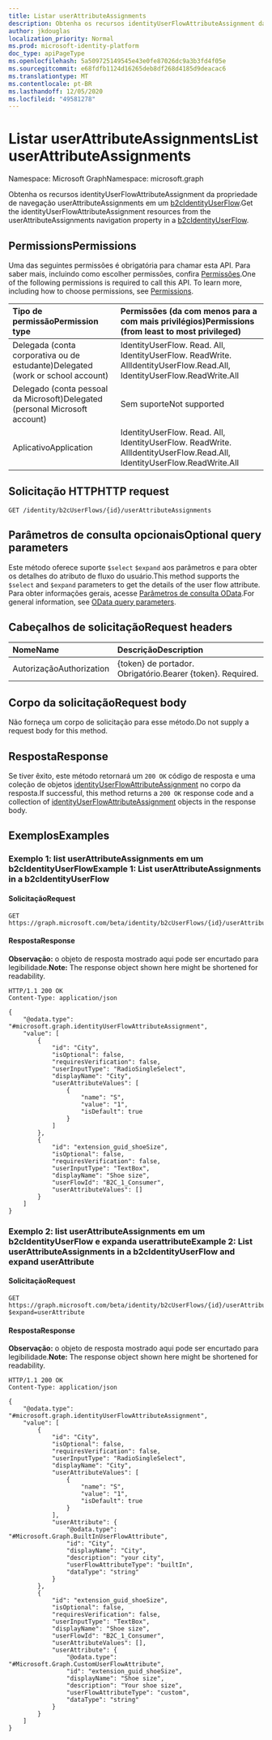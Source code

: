 ```yaml
---
title: Listar userAttributeAssignments
description: Obtenha os recursos identityUserFlowAttributeAssignment da propriedade de navegação userAttributeAssignments em um b2cIdentityUserFlow.
author: jkdouglas
localization_priority: Normal
ms.prod: microsoft-identity-platform
doc_type: apiPageType
ms.openlocfilehash: 5a509725149545e43e0fe87026dc9a3b3fd4f05e
ms.sourcegitcommit: e68fdfb1124d16265deb8df268d4185d9deacac6
ms.translationtype: MT
ms.contentlocale: pt-BR
ms.lasthandoff: 12/05/2020
ms.locfileid: "49581278"
---
```

# <a name="list-userattributeassignments"></a><span data-ttu-id="2bf53-103">Listar userAttributeAssignments</span><span class="sxs-lookup"><span data-stu-id="2bf53-103">List userAttributeAssignments</span></span>

<span data-ttu-id="2bf53-104">Namespace: Microsoft Graph</span><span class="sxs-lookup"><span data-stu-id="2bf53-104">Namespace: microsoft.graph</span></span>

<span data-ttu-id="2bf53-105">Obtenha os recursos identityUserFlowAttributeAssignment da propriedade de navegação userAttributeAssignments em um [b2cIdentityUserFlow](../resources/b2cidentityuserflow.md).</span><span class="sxs-lookup"><span data-stu-id="2bf53-105">Get the identityUserFlowAttributeAssignment resources from the userAttributeAssignments navigation property in a [b2cIdentityUserFlow](../resources/b2cidentityuserflow.md).</span></span>

## <a name="permissions"></a><span data-ttu-id="2bf53-106">Permissions</span><span class="sxs-lookup"><span data-stu-id="2bf53-106">Permissions</span></span>

<span data-ttu-id="2bf53-p101">Uma das seguintes permissões é obrigatória para chamar esta API. Para saber mais, incluindo como escolher permissões, confira [Permissões](/graph/permissions-reference).</span><span class="sxs-lookup"><span data-stu-id="2bf53-p101">One of the following permissions is required to call this API. To learn more, including how to choose permissions, see [Permissions](/graph/permissions-reference).</span></span>

|<span data-ttu-id="2bf53-109">Tipo de permissão</span><span class="sxs-lookup"><span data-stu-id="2bf53-109">Permission type</span></span>|<span data-ttu-id="2bf53-110">Permissões (da com menos para a com mais privilégios)</span><span class="sxs-lookup"><span data-stu-id="2bf53-110">Permissions (from least to most privileged)</span></span>|
|:---|:---|
|<span data-ttu-id="2bf53-111">Delegada (conta corporativa ou de estudante)</span><span class="sxs-lookup"><span data-stu-id="2bf53-111">Delegated (work or school account)</span></span>|<span data-ttu-id="2bf53-112">IdentityUserFlow. Read. All, IdentityUserFlow. ReadWrite. All</span><span class="sxs-lookup"><span data-stu-id="2bf53-112">IdentityUserFlow.Read.All, IdentityUserFlow.ReadWrite.All</span></span>|
|<span data-ttu-id="2bf53-113">Delegado (conta pessoal da Microsoft)</span><span class="sxs-lookup"><span data-stu-id="2bf53-113">Delegated (personal Microsoft account)</span></span>|<span data-ttu-id="2bf53-114">Sem suporte</span><span class="sxs-lookup"><span data-stu-id="2bf53-114">Not supported</span></span>|
|<span data-ttu-id="2bf53-115">Aplicativo</span><span class="sxs-lookup"><span data-stu-id="2bf53-115">Application</span></span>|<span data-ttu-id="2bf53-116">IdentityUserFlow. Read. All, IdentityUserFlow. ReadWrite. All</span><span class="sxs-lookup"><span data-stu-id="2bf53-116">IdentityUserFlow.Read.All, IdentityUserFlow.ReadWrite.All</span></span>|

## <a name="http-request"></a><span data-ttu-id="2bf53-117">Solicitação HTTP</span><span class="sxs-lookup"><span data-stu-id="2bf53-117">HTTP request</span></span>

<!-- {
  "blockType": "ignored"
}
-->

``` http
GET /identity/b2cUserFlows/{id}/userAttributeAssignments
```

## <a name="optional-query-parameters"></a><span data-ttu-id="2bf53-118">Parâmetros de consulta opcionais</span><span class="sxs-lookup"><span data-stu-id="2bf53-118">Optional query parameters</span></span>

<span data-ttu-id="2bf53-119">Este método oferece suporte `$select` `$expand` aos parâmetros e para obter os detalhes do atributo de fluxo do usuário.</span><span class="sxs-lookup"><span data-stu-id="2bf53-119">This method supports the `$select` and `$expand` parameters to get the details of the user flow attribute.</span></span> <span data-ttu-id="2bf53-120">Para obter informações gerais, acesse [Parâmetros de consulta OData](/graph/query-parameters).</span><span class="sxs-lookup"><span data-stu-id="2bf53-120">For general information, see [OData query parameters](/graph/query-parameters).</span></span>

## <a name="request-headers"></a><span data-ttu-id="2bf53-121">Cabeçalhos de solicitação</span><span class="sxs-lookup"><span data-stu-id="2bf53-121">Request headers</span></span>

|<span data-ttu-id="2bf53-122">Nome</span><span class="sxs-lookup"><span data-stu-id="2bf53-122">Name</span></span>|<span data-ttu-id="2bf53-123">Descrição</span><span class="sxs-lookup"><span data-stu-id="2bf53-123">Description</span></span>|
|:---|:---|
|<span data-ttu-id="2bf53-124">Autorização</span><span class="sxs-lookup"><span data-stu-id="2bf53-124">Authorization</span></span>|<span data-ttu-id="2bf53-p103">{token} de portador. Obrigatório.</span><span class="sxs-lookup"><span data-stu-id="2bf53-p103">Bearer {token}. Required.</span></span>|

## <a name="request-body"></a><span data-ttu-id="2bf53-127">Corpo da solicitação</span><span class="sxs-lookup"><span data-stu-id="2bf53-127">Request body</span></span>

<span data-ttu-id="2bf53-128">Não forneça um corpo de solicitação para esse método.</span><span class="sxs-lookup"><span data-stu-id="2bf53-128">Do not supply a request body for this method.</span></span>

## <a name="response"></a><span data-ttu-id="2bf53-129">Resposta</span><span class="sxs-lookup"><span data-stu-id="2bf53-129">Response</span></span>

<span data-ttu-id="2bf53-130">Se tiver êxito, este método retornará um `200 OK` código de resposta e uma coleção de objetos [identityUserFlowAttributeAssignment](../resources/identityuserflowattributeassignment.md) no corpo da resposta.</span><span class="sxs-lookup"><span data-stu-id="2bf53-130">If successful, this method returns a `200 OK` response code and a collection of [identityUserFlowAttributeAssignment](../resources/identityuserflowattributeassignment.md) objects in the response body.</span></span>

## <a name="examples"></a><span data-ttu-id="2bf53-131">Exemplos</span><span class="sxs-lookup"><span data-stu-id="2bf53-131">Examples</span></span>

### <a name="example-1-list-userattributeassignments-in-a-b2cidentityuserflow"></a><span data-ttu-id="2bf53-132">Exemplo 1: list userAttributeAssignments em um b2cIdentityUserFlow</span><span class="sxs-lookup"><span data-stu-id="2bf53-132">Example 1: List userAttributeAssignments in a b2cIdentityUserFlow</span></span>

#### <a name="request"></a><span data-ttu-id="2bf53-133">Solicitação</span><span class="sxs-lookup"><span data-stu-id="2bf53-133">Request</span></span>

<!-- {
  "blockType": "request",
  "name": "get_identityuserflowattributeassignment"
}
-->

``` http
GET https://graph.microsoft.com/beta/identity/b2cUserFlows/{id}/userAttributeAssignments?
```

#### <a name="response"></a><span data-ttu-id="2bf53-134">Resposta</span><span class="sxs-lookup"><span data-stu-id="2bf53-134">Response</span></span>

<span data-ttu-id="2bf53-135">**Observação:** o objeto de resposta mostrado aqui pode ser encurtado para legibilidade.</span><span class="sxs-lookup"><span data-stu-id="2bf53-135">**Note:** The response object shown here might be shortened for readability.</span></span>
<!-- {
  "blockType": "response",
  "truncated": true,
  "@odata.type": "Collection(microsoft.graph.identityUserFlowAttributeAssignment)"
}
-->

``` http
HTTP/1.1 200 OK
Content-Type: application/json

{
    "@odata.type": "#microsoft.graph.identityUserFlowAttributeAssignment",
    "value": [
        {
            "id": "City",
            "isOptional": false,
            "requiresVerification": false,
            "userInputType": "RadioSingleSelect",
            "displayName": "City",
            "userAttributeValues": [
                {
                    "name": "S",
                    "value": "1",
                    "isDefault": true
                }
            ]
        },
        {
            "id": "extension_guid_shoeSize",
            "isOptional": false,
            "requiresVerification": false,
            "userInputType": "TextBox",
            "displayName": "Shoe size",
            "userFlowId": "B2C_1_Consumer",
            "userAttributeValues": []
        }
    ]
}
```

### <a name="example-2-list-userattributeassignments-in-a-b2cidentityuserflow-and-expand-userattribute"></a><span data-ttu-id="2bf53-136">Exemplo 2: list userAttributeAssignments em um b2cIdentityUserFlow e expanda userattribute</span><span class="sxs-lookup"><span data-stu-id="2bf53-136">Example 2: List userAttributeAssignments in a b2cIdentityUserFlow and expand userAttribute</span></span>

#### <a name="request"></a><span data-ttu-id="2bf53-137">Solicitação</span><span class="sxs-lookup"><span data-stu-id="2bf53-137">Request</span></span>

<!-- {
  "blockType": "request",
  "name": "get_identityuserflowattributeassignment_expand"
}
-->

``` http
GET https://graph.microsoft.com/beta/identity/b2cUserFlows/{id}/userAttributeAssignments?$expand=userAttribute
```

#### <a name="response"></a><span data-ttu-id="2bf53-138">Resposta</span><span class="sxs-lookup"><span data-stu-id="2bf53-138">Response</span></span>

<span data-ttu-id="2bf53-139">**Observação:** o objeto de resposta mostrado aqui pode ser encurtado para legibilidade.</span><span class="sxs-lookup"><span data-stu-id="2bf53-139">**Note:** The response object shown here might be shortened for readability.</span></span>
<!-- {
  "blockType": "response",
  "truncated": true,
  "@odata.type": "Collection(microsoft.graph.identityUserFlowAttributeAssignment)"
}
-->

``` http
HTTP/1.1 200 OK
Content-Type: application/json

{
    "@odata.type": "#microsoft.graph.identityUserFlowAttributeAssignment",
    "value": [
        {
            "id": "City",
            "isOptional": false,
            "requiresVerification": false,
            "userInputType": "RadioSingleSelect",
            "displayName": "City",
            "userAttributeValues": [
                {
                    "name": "S",
                    "value": "1",
                    "isDefault": true
                }
            ],
            "userAttribute": {
                "@odata.type": "#Microsoft.Graph.BuiltInUserFlowAttribute",
                "id": "City",
                "displayName": "City",
                "description": "your city",
                "userFlowAttributeType": "builtIn",
                "dataType": "string"
            }
        },
        {
            "id": "extension_guid_shoeSize",
            "isOptional": false,
            "requiresVerification": false,
            "userInputType": "TextBox",
            "displayName": "Shoe size",
            "userFlowId": "B2C_1_Consumer",
            "userAttributeValues": [],
            "userAttribute": {
                "@odata.type": "#Microsoft.Graph.CustomUserFlowAttribute",
                "id": "extension_guid_shoeSize",
                "displayName": "Shoe size",
                "description": "Your shoe size",
                "userFlowAttributeType": "custom",
                "dataType": "string"
            }
        }
    ]
}
```
